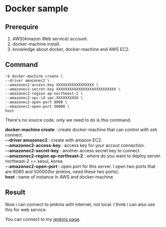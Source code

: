 # Docker sample  

## Prerequire  
1. AWS(Amazon Web service) account.
2. docker-machine install.
3. knowledge about docker, docker-machine and AWS EC2.

## Command  
```
~$ docker-machine create \
--driver amazonec2 \
--amazonec2-access-key XXXXXXXXXXXXXXXXX \
--amazonec2-secret-key XXXXXXXXXXXXXXXXXXXXXXXXXXX \
--amazonec2-region ap-northeast-2 \
--amazonec2-vpc-id vpc-XXXXXXXXXX \
--amazonec2-open-port 8080 \
--amazonec2-open-port 50000 \
host
```  
There's no source code. only we need to do is this command.  

__docker-machine create__ : create docker-machine that can control with ssh connect.  
__--driver amazonec2__ : create with amazon EC2.  
__--amazonec2-access-key__ : access key for your accout connection.  
__--amazonec2-secret-key__ : another access secret key to connect.  
__--amazonec2-region ap-northeast-2__ : where do you want to deploy server. northeast-2 == seoul, korea.  
__--amazonec2-open-port__ : open port for this server. I open two ports that are 8080 and 50000(for jenkins, need these two ports).  
__host__ : name of instance in AWS and docker-machine.  

## Result  
Now i can connect to jenkins with internet, not local. I think i can also use this for web service.  

You can connect to my [jenkins page](http://13.209.18.97:8080/).